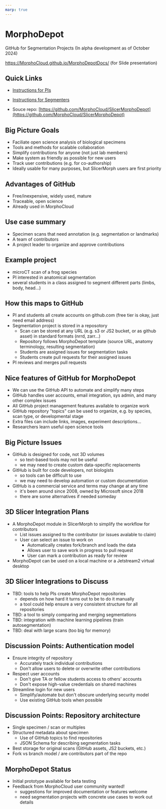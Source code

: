 ```yaml
---
marp: true
---
```


<!--
theme: gaia
class:
 - invert
headingDivider: 2 
paginate: true
-->

<!--
_class:
 - lead
 - invert
-->


# MorphoDepot

GitHub for Segmentation Projects
(In alpha development as of October 2024)

https://MorphoCloud.github.io/MorphoDepotDocs/ (for Slide presentation)

## Quick Links

* [Instructions for PIs](https://github.com/pieper/MorphoDepotDocs/blob/main/PI.md)
* [Instructions for Segmenters](https://github.com/pieper/MorphoDepotDocs/blob/main/Segmenter.md)

* Souce repo: [https://github.com/MorphoCloud/SlicerMorphoDepot](https://github.com/MorphoCloud/SlicerMorphoDepot)

## Big Picture Goals

- Faciliate open science analysis of biological specimens
- Tools and methods for scalable collaboration
- Simplify contributions for anyone (not just lab members)
- Make system as friendly as possible for new users
- Track user contributions (e.g. for co-authorship)
- Ideally usable for many purposes, but SlicerMorph users are first priority

## Advantages of GitHub

- Free/inexpensive, widely used, mature
- Traceable, open science
- Already used in MorphoCloud

## Use case summary

- Specimen scans that need annotation (e.g. segmentation or landmarks)
- A team of contributors
- A project leader to organize and approve contributions

## Example project
- microCT scan of a frog species
- PI interested in anatomical segmentation
- several students in a class assigned to segment different parts (limbs, body, head...)


## How this maps to GitHub

- PI and students all create accounts on github.com (free tier is okay, just need email address)
- Segmentation project is stored in a reposotory
  - Scan can be stored at any URL (e.g. s3 or JS2 bucket, or as github asset) in standard formats (nrrd, zarr...)
  - Repository follows MorphoDepot template (source URL, anatomy terminology, resulting segmentation)
  - Students are assigned issues for segmentation tasks
  - Students create pull requests for their assigned issues
- PI reviews and merges pull requests

## Nice features of GitHub for MorphoDepot

- We can use the GitHub API to automate and simplify many steps
- GitHub handles user accounts, email integration, sys admin, and many other complex issues
- All GitHub project management features available to organize work
- GitHub repository "topics" can be used to organize, e.g. by species, scan type, or developmental stage
- Extra files can include links, images, experiment descriptions...
- Researchers learn useful open science tools

## Big Picture Issues

- GitHub is designed for code, not 3D volumes
  - so text-based tools may not be useful
  - we may need to create custom data-specific replacements
- GitHub is built for code developers, not biologists
  - so tools can be difficult to use
  - we may need to develop automation or custom documentation
- GitHub is a commercial service and terms may change at any time
  - it's been around since 2008, owned by Microsoft since 2018
  - there are some alternatives if needed someday

## 3D Slicer Integration Plans

- A MorphoDepot module in SlicerMorph to simplify the workflow for contributors
  - List issues assigned to the contributor (or issues avalable to claim)
  - User can select an issue to work on
    - Automatically creates fork/branch and loads the data
    - Allows user to save work in progress to pull request
    - User can mark a contribution as ready for review
- MorphoDepot can be used on a local machine or a Jetstream2 virtual desktop

## 3D Slicer Integrations to Discuss
- TBD: tools to help PIs create MorphoDepot repositories
  - depends on how hard it turns out to be to do it manually
  - a tool could help ensure a very consistent structure for all repositories
- TBD: a tool to simply comparing and merging segmentations
- TBD: integration with machine learning pipelines (train autosegmentation)
- TBD: deal with large scans (too big for memory)

## Discussion Points: Authentication model

- Ensure integrity of repository
  - Accurately track individual contributions
  - Don't allow users to delete or overwrite other contributions
- Respect user accounts
  - Don't give TA or fellow students access to others' accounts
  - Don't expose high-value credentials on shared machines
- Streamline login for new users
  - Simplify/automate but don't obscure underlying security model
  - Use existing GitHub tools when possible

## Discussion Points: Repository architecture

- Single specimen / scan or multiples
- Structured metadata about specimen
  - Use of GitHub topics to find repositories
  - JSON Schema for describing segmentation tasks
- Best storage for original scans (GitHub assets, JS2 buckets, etc.)
- Fork vs branch model / are contributors part of the repo

## MorphoDepot Status

- Initial prototype available for beta testing
- Feedback from MorphoCloud user community wanted!
  - suggestions for improved documentation or features welcome
  - need segmentation projects with concrete use cases to work out details


